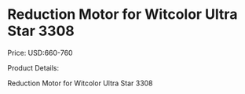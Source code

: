 # Reduction Motor for Witcolor Ultra Star 3308

Price: USD:660-760

Product Details:

Reduction Motor for Witcolor Ultra Star 3308